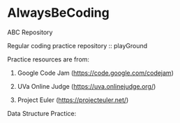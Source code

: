 # AlwaysBeCoding
ABC Repository

Regular coding practice repository :: playGround

Practice resources are from:

1. Google Code Jam (https://code.google.com/codejam)

2. UVa Online Judge (https://uva.onlinejudge.org/)

3. Project Euler (https://projecteuler.net/)

Data Structure Practice:
